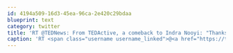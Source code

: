 ```yaml
---
id: 4194a509-16d3-45ea-96ca-2e420c29bdaa
blueprint: text
category: twitter
title: 'RT @TEDNews: From TEDActive, a comeback to Indra Nooyi: "Thanks for improving the culture of Pepsi... But you''re still selling sugar wat ...'
caption: 'RT <span class="username username_linked">@<a href="https://twitter.com/TEDNews" title="TED News">TEDNews</a></span>: From TEDActive, a comeback to Indra Nooyi: "Thanks for improving the culture of Pepsi... But you''re still selling sugar wat ...'
---
```

